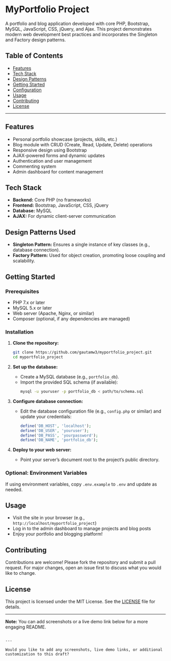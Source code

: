 # MyPortfolio Project

A portfolio and blog application developed with core PHP, Bootstrap, MySQL, JavaScript, CSS, jQuery, and Ajax. This project demonstrates modern web development best practices and incorporates the Singleton and Factory design patterns.

## Table of Contents

- [Features](#features)
- [Tech Stack](#tech-stack)
- [Design Patterns](#design-patterns)
- [Getting Started](#getting-started)
- [Configuration](#configuration)
- [Usage](#usage)
- [Contributing](#contributing)
- [License](#license)

---

## Features

- Personal portfolio showcase (projects, skills, etc.)
- Blog module with CRUD (Create, Read, Update, Delete) operations
- Responsive design using Bootstrap
- AJAX-powered forms and dynamic updates
- Authentication and user management
- Commenting system
- Admin dashboard for content management

## Tech Stack

- **Backend:** Core PHP (no frameworks)
- **Frontend:** Bootstrap, JavaScript, CSS, jQuery
- **Database:** MySQL
- **AJAX:** For dynamic client-server communication

## Design Patterns Used

- **Singleton Pattern:** Ensures a single instance of key classes (e.g., database connection).
- **Factory Pattern:** Used for object creation, promoting loose coupling and scalability.

## Getting Started

### Prerequisites

- PHP 7.x or later
- MySQL 5.x or later
- Web server (Apache, Nginx, or similar)
- Composer (optional, if any dependencies are managed)

### Installation

1. **Clone the repository:**
   ```bash
   git clone https://github.com/gautamw3/myportfolio_project.git
   cd myportfolio_project
   ```

2. **Set up the database:**
   - Create a MySQL database (e.g., `portfolio_db`).
   - Import the provided SQL schema (if available):
     ```bash
     mysql -u youruser -p portfolio_db < path/to/schema.sql
     ```

3. **Configure database connection:**
   - Edit the database configuration file (e.g., `config.php` or similar) and update your credentials:
     ```php
     define('DB_HOST', 'localhost');
     define('DB_USER', 'youruser');
     define('DB_PASS', 'yourpassword');
     define('DB_NAME', 'portfolio_db');
     ```

4. **Deploy to your web server:**
   - Point your server’s document root to the project’s public directory.

### Optional: Environment Variables

If using environment variables, copy `.env.example` to `.env` and update as needed.

## Usage

- Visit the site in your browser (e.g., `http://localhost/myportfolio_project`)
- Log in to the admin dashboard to manage projects and blog posts
- Enjoy your portfolio and blogging platform!

## Contributing

Contributions are welcome! Please fork the repository and submit a pull request. For major changes, open an issue first to discuss what you would like to change.

## License

This project is licensed under the MIT License. See the [LICENSE](LICENSE) file for details.

---

**Note:** You can add screenshots or a live demo link below for a more engaging README.

```

---

Would you like to add any screenshots, live demo links, or additional customization to this draft?
